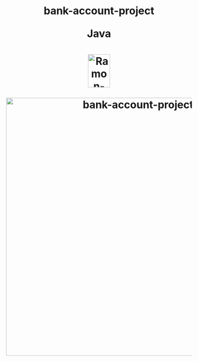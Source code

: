<h1>
<p align="center">
bank-account-project
<p align="center">
Java
<h1>
  

  
<p align="center">
<img align="center" alt="Ramon-Java" height="90" width="60" src="https://cdn.jsdelivr.net/gh/devicons/devicon/icons/java/java-original.svg">
</p>
  
  
<p align="center">
 <img width="700" src="https://user-images.githubusercontent.com/89648821/166460933-e16c27f6-e608-4b4b-84a5-762296227232.png" alt="bank-account-project">
</p>

